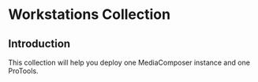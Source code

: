 # Workstations Collection

## Introduction

This collection will help you deploy one MediaComposer instance and one ProTools.  
